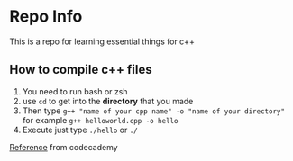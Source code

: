 # Repo Info
This is a repo for learning essential things for c++

## How to compile c++ files
1. You need to run bash or zsh
2. use `cd` to get into the **directory** that you made
3. Then type `g++ "name of your cpp name" -o "name of your directory"` for example `g++ helloworld.cpp -o hello`
4. Execute just type `./hello` or `./`

[Reference][link] from codecademy

[link]:https://www.codecademy.com/article/cpp-compile-execute-locally

